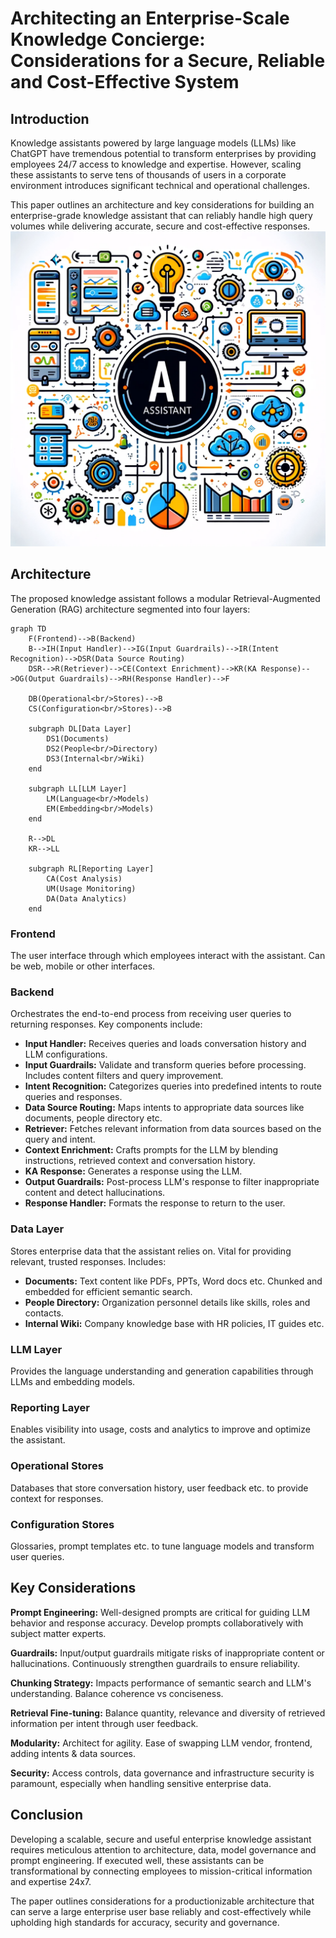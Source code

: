 # Architecting an Enterprise-Scale Knowledge Concierge: Considerations for a Secure, Reliable and Cost-Effective System

## Introduction

Knowledge assistants powered by large language models (LLMs) like ChatGPT have tremendous potential to transform enterprises by providing employees 24/7 access to knowledge and expertise. However, scaling these assistants to serve tens of thousands of users in a corporate environment introduces significant technical and operational challenges.

This paper outlines an architecture and key considerations for building an enterprise-grade knowledge assistant that can reliably handle high query volumes while delivering accurate, secure and cost-effective responses.
![help_me.png](../images/help_me.png)

## Architecture

The proposed knowledge assistant follows a modular Retrieval-Augmented Generation (RAG) architecture segmented into four layers:

```mermaid
graph TD
    F(Frontend)-->B(Backend)
    B-->IH(Input Handler)-->IG(Input Guardrails)-->IR(Intent Recognition)-->DSR(Data Source Routing)
    DSR-->R(Retriever)-->CE(Context Enrichment)-->KR(KA Response)-->OG(Output Guardrails)-->RH(Response Handler)-->F
    
    DB(Operational<br/>Stores)-->B
    CS(Configuration<br/>Stores)-->B
    
    subgraph DL[Data Layer]
        DS1(Documents)
        DS2(People<br/>Directory)
        DS3(Internal<br/>Wiki)
    end
    
    subgraph LL[LLM Layer]
        LM(Language<br/>Models)
        EM(Embedding<br/>Models)
    end
    
    R-->DL
    KR-->LL
    
    subgraph RL[Reporting Layer]
        CA(Cost Analysis)
        UM(Usage Monitoring) 
        DA(Data Analytics)
    end
```

### Frontend
The user interface through which employees interact with the assistant. Can be web, mobile or other interfaces.

### Backend
Orchestrates the end-to-end process from receiving user queries to returning responses. Key components include:

- **Input Handler:** Receives queries and loads conversation history and LLM configurations.
- **Input Guardrails:** Validate and transform queries before processing. Includes content filters and query improvement.
- **Intent Recognition:** Categorizes queries into predefined intents to route queries and responses.
- **Data Source Routing:** Maps intents to appropriate data sources like documents, people directory etc.
- **Retriever:** Fetches relevant information from data sources based on the query and intent.
- **Context Enrichment:** Crafts prompts for the LLM by blending instructions, retrieved context and conversation history.
- **KA Response:** Generates a response using the LLM.
- **Output Guardrails:** Post-process LLM's response to filter inappropriate content and detect hallucinations.
- **Response Handler:** Formats the response to return to the user.

### Data Layer
Stores enterprise data that the assistant relies on. Vital for providing relevant, trusted responses. Includes:

- **Documents:** Text content like PDFs, PPTs, Word docs etc. Chunked and embedded for efficient semantic search.
- **People Directory:** Organization personnel details like skills, roles and contacts.
- **Internal Wiki:** Company knowledge base with HR policies, IT guides etc.

### LLM Layer
Provides the language understanding and generation capabilities through LLMs and embedding models.

### Reporting Layer
Enables visibility into usage, costs and analytics to improve and optimize the assistant.

### Operational Stores
Databases that store conversation history, user feedback etc. to provide context for responses.

### Configuration Stores
Glossaries, prompt templates etc. to tune language models and transform user queries.

## Key Considerations

**Prompt Engineering:** Well-designed prompts are critical for guiding LLM behavior and response accuracy. Develop prompts collaboratively with subject matter experts.

**Guardrails:** Input/output guardrails mitigate risks of inappropriate content or hallucinations. Continuously strengthen guardrails to ensure reliability.

**Chunking Strategy:** Impacts performance of semantic search and LLM's understanding. Balance coherence vs conciseness.

**Retrieval Fine-tuning:** Balance quantity, relevance and diversity of retrieved information per intent through user feedback.

**Modularity:** Architect for agility. Ease of swapping LLM vendor, frontend, adding intents & data sources.

**Security:** Access controls, data governance and infrastructure security is paramount, especially when handling sensitive enterprise data.

## Conclusion
Developing a scalable, secure and useful enterprise knowledge assistant requires meticulous attention to architecture, data, model governance and prompt engineering. If executed well, these assistants can be transformational by connecting employees to mission-critical information and expertise 24x7.

The paper outlines considerations for a productionizable architecture that can serve a large enterprise user base reliably and cost-effectively while upholding high standards for accuracy, security and governance.